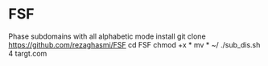 # FSF
Phase subdomains with all alphabetic mode
                  install
   git clone https://github.com/rezaghasmi/FSF
   cd FSF
   chmod +x *
   mv * ~/
   ./sub_dis.sh 4 targt.com










   
